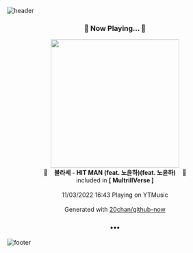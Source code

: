 ![header](https://capsule-render.vercel.app/api?type=wave&height=170&section=header&text=Hi.%20I'm%20SHIFT&fontColor=090707&fontAlignX=45&fontAlignY=65&fontSize=100)

<h3 align="center">🎵 Now Playing... 🎵</h3>
<p align="center">
  <a href="https://music.youtube.com/watch?v=bLDyNoURi-o">
    <img width="300" src="https://lh3.googleusercontent.com/Bucpj7Zg0mzdyx5lrrG7sbSkSWzvWD-FcKAH2PydzF-iJuundThGr9WQLjKMJLHBIh37HEefN6BEXmYD">
  </a>
  <br>
  🎵&nbsp&nbsp&nbsp <b>블라세 - HIT MAN (feat. 노윤하)(feat. 노윤하)</b> &nbsp&nbsp&nbsp🎵
  <br>
  included in <b>[ MultrillVerse ]</b>
  
  <br />
  <br />
  11/03/2022 16:43 Playing on YTMusic
  <br />
  <br />
  Generated with <a href="https://github.com/20chan/github-now">20chan/github-now</a>
</p>

<h3 align="center">•••</h3>

![footer](https://capsule-render.vercel.app/api?type=wave&height=150&section=footer)
